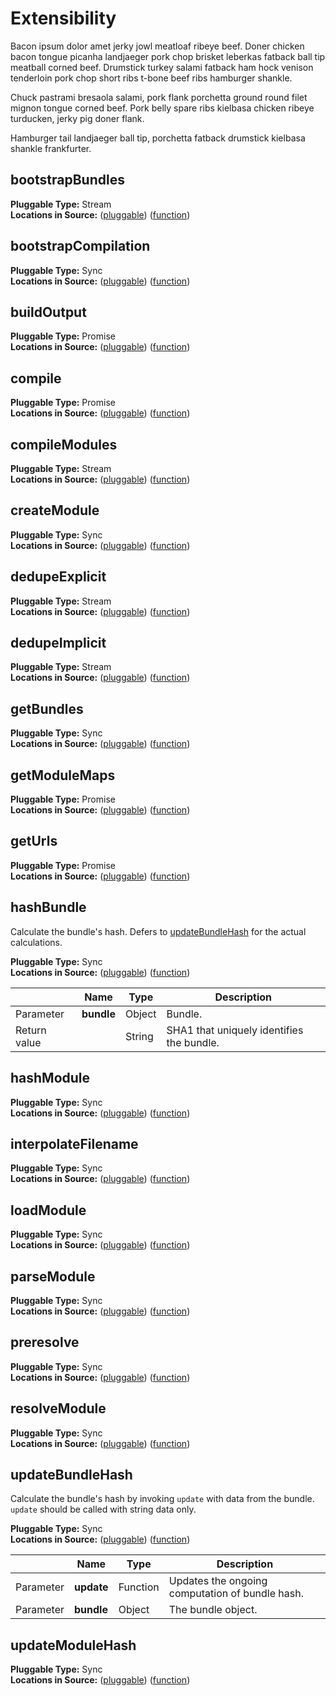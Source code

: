 # Extensibility

Bacon ipsum dolor amet jerky jowl meatloaf ribeye beef. Doner chicken bacon tongue picanha
landjaeger pork chop brisket leberkas fatback ball tip meatball corned beef. Drumstick turkey
salami fatback ham hock venison tenderloin pork chop short ribs t-bone beef ribs hamburger
shankle.

Chuck pastrami bresaola salami, pork flank porchetta ground round filet mignon tongue corned
beef. Pork belly spare ribs kielbasa chicken ribeye turducken, jerky pig doner flank.

Hamburger tail landjaeger ball tip, porchetta fatback drumstick kielbasa shankle frankfurter.

## bootstrapBundles

**Pluggable Type:** Stream<br />
**Locations in Source:** ([pluggable](../lib/compile/bundles/bootstrap.js#L25)) ([function](../lib/compile/bundles/bootstrap.js#L8))

## bootstrapCompilation

**Pluggable Type:** Sync<br />
**Locations in Source:** ([pluggable](../lib/compile/index.js#L14)) ([function](../lib/compile/index.js#L14))

## buildOutput

**Pluggable Type:** Promise<br />
**Locations in Source:** ([pluggable](../lib/compile/index.js#L65)) ([function](../lib/compile/index.js#L65))

## compile

**Pluggable Type:** Promise<br />
**Locations in Source:** ([pluggable](../lib/compile/index.js#L99)) ([function](../lib/compile/index.js#L99))

## compileModules

**Pluggable Type:** Stream<br />
**Locations in Source:** ([pluggable](../lib/compile/modules/compile.js#L65)) ([function](../lib/compile/modules/compile.js#L16))

## createModule

**Pluggable Type:** Sync<br />
**Locations in Source:** ([pluggable](../lib/compile/modules/resolve.js#L4)) ([function](../lib/compile/modules/resolve.js#L4))

## dedupeExplicit

**Pluggable Type:** Stream<br />
**Locations in Source:** ([pluggable](../lib/compile/bundles/dedupe-explicit.js#L41)) ([function](../lib/compile/bundles/dedupe-explicit.js#L5))

## dedupeImplicit

**Pluggable Type:** Stream<br />
**Locations in Source:** ([pluggable](../lib/compile/bundles/dedupe-implicit.js#L45)) ([function](../lib/compile/bundles/dedupe-implicit.js#L38))

## getBundles

**Pluggable Type:** Sync<br />
**Locations in Source:** ([pluggable](../lib/compile/index.js#L35)) ([function](../lib/compile/index.js#L35))

## getModuleMaps

**Pluggable Type:** Promise<br />
**Locations in Source:** ([pluggable](../lib/compile/index.js#L23)) ([function](../lib/compile/index.js#L23))

## getUrls

**Pluggable Type:** Promise<br />
**Locations in Source:** ([pluggable](../lib/compile/index.js#L58)) ([function](../lib/compile/index.js#L58))

## hashBundle
Calculate the bundle's hash.  Defers to [updateBundleHash](#updateBundleHash) for
the actual calculations.

**Pluggable Type:** Sync<br />
**Locations in Source:** ([pluggable](../lib/compile/bundles/hash.js#L40)) ([function](../lib/compile/bundles/hash.js#L27))

|   | Name | Type | Description |
| - | ---- | ---- | ----------- |
| Parameter | **bundle** | Object | Bundle. |
| Return value |  | String | SHA1 that uniquely identifies the bundle. |


## hashModule

**Pluggable Type:** Sync<br />
**Locations in Source:** ([pluggable](../lib/compile/modules/hash.js#L30)) ([function](../lib/compile/modules/hash.js#L19))

## interpolateFilename

**Pluggable Type:** Sync<br />
**Locations in Source:** ([pluggable](../lib/compile/bundles/interpolate-filename.js#L14)) ([function](../lib/compile/bundles/interpolate-filename.js#L3))

## loadModule

**Pluggable Type:** Sync<br />
**Locations in Source:** ([pluggable](../lib/compile/modules/load-ast.js#L34)) ([function](../lib/compile/modules/load-ast.js#L28))

## parseModule

**Pluggable Type:** Sync<br />
**Locations in Source:** ([pluggable](../lib/compile/modules/load-ast.js#L11)) ([function](../lib/compile/modules/load-ast.js#L11))

## preresolve

**Pluggable Type:** Sync<br />
**Locations in Source:** ([pluggable](../lib/compile/modules/resolve.js#L18)) ([function](../lib/compile/modules/resolve.js#L18))

## resolveModule

**Pluggable Type:** Sync<br />
**Locations in Source:** ([pluggable](../lib/compile/modules/resolve.js#L42)) ([function](../lib/compile/modules/resolve.js#L22))

## updateBundleHash
Calculate the bundle's hash by invoking `update` with data from the bundle.
`update` should be called with string data only.

**Pluggable Type:** Sync<br />
**Locations in Source:** ([pluggable](../lib/compile/bundles/hash.js#L12)) ([function](../lib/compile/bundles/hash.js#L12))

|   | Name | Type | Description |
| - | ---- | ---- | ----------- |
| Parameter | **update** | Function | Updates the ongoing computation of bundle hash. |
| Parameter | **bundle** | Object | The bundle object. |


## updateModuleHash

**Pluggable Type:** Sync<br />
**Locations in Source:** ([pluggable](../lib/compile/modules/hash.js#L5)) ([function](../lib/compile/modules/hash.js#L5))

